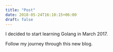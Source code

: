 ```yaml
---
title: "Post"
date: 2018-05-24T16:10:15+06:00
draft: false
---
```


I decided to start learning Golang in March 2017.

Follow my journey through this new blog.
